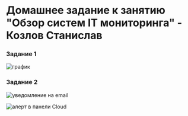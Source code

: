 # Домашнее задание к занятию "Обзор систем IT мониторинга" - Козлов Станислав

### Задание 1

![график](https://github.com/stkv1/smon-01/blob/main/img/005.png)


### Задание 2
![уведомление на email](https://github.com/stkv1/smon-01/blob/main/img/005.png)

![алерт в панели Cloud](https://github.com/stkv1/smon-01/blob/main/img/006.png)
